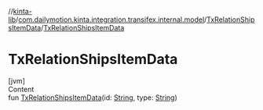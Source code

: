 //[kinta-lib](../../../index.md)/[com.dailymotion.kinta.integration.transifex.internal.model](../index.md)/[TxRelationShipsItemData](index.md)/[TxRelationShipsItemData](-tx-relation-ships-item-data.md)



# TxRelationShipsItemData  
[jvm]  
Content  
fun [TxRelationShipsItemData](-tx-relation-ships-item-data.md)(id: [String](https://kotlinlang.org/api/latest/jvm/stdlib/kotlin/-string/index.html), type: [String](https://kotlinlang.org/api/latest/jvm/stdlib/kotlin/-string/index.html))  



